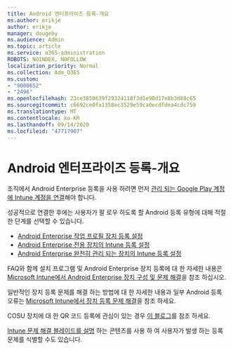 ```yaml
---
title: Android 엔터프라이즈 등록-개요
ms.author: erikje
author: erikje
manager: dougeby
ms.audience: Admin
ms.topic: article
ms.service: o365-administration
ROBOTS: NOINDEX, NOFOLLOW
localization_priority: Normal
ms.collection: Adm_O365
ms.custom:
- "9000652"
- "2496"
ms.openlocfilehash: 23ce3850639f29324118f3d1e98d17e8b3d88c65
ms.sourcegitcommit: c6692ce0fa1358ec3529e59ca0ecdfdea4cdc759
ms.translationtype: MT
ms.contentlocale: ko-KR
ms.lasthandoff: 09/14/2020
ms.locfileid: "47717907"
---
```

# <a name="android-enterprise-enrollment---overview"></a>Android 엔터프라이즈 등록-개요

조직에서 Android Enterprise 등록을 사용 하려면 먼저 [관리 되는 Google Play 계정에 Intune 계정을 연결](https://docs.microsoft.com/intune/enrollment/connect-intune-android-enterprise)해야 합니다. 

성공적으로 연결한 후에는 사용자가 팔 로우 하도록 할 Android 등록 유형에 대해 적절 한 단계를 선택할 수 있습니다.

- [Android Enterprise 작업 프로필 장치 등록 설정](https://docs.microsoft.com/intune/enrollment/android-work-profile-enroll)
- [Android Enterprise 전용 장치의 Intune 등록 설정](https://docs.microsoft.com/intune/enrollment/android-kiosk-enroll)
- [Android Enterprise 완전히 관리 되는 장치의 Intune 등록 설정](https://docs.microsoft.com/intune/enrollment/android-fully-managed-enroll)

FAQ와 함께 설치 프로그램 및 Android Enterprise 장치 등록에 대 한 자세한 내용은 [Microsoft Intune에서 Android Enterprise 장치 구성 및 문제 해결](https://support.microsoft.com/help/4476974/configuring-and-troubleshooting-android-enterprise-devices-in-intune)을 참조 하십시오.

일반적인 장치 등록 문제를 해결 하는 방법에 대 한 자세한 내용과 일부 Android 등록 오류는 [Microsoft Intune에서 장치 등록 문제 해결](https://docs.microsoft.com/intune/enrollment/troubleshoot-device-enrollment-in-intune)을 참조 하세요.

COSU 장치에 대 한 QR 코드 등록에 관심이 있는 경우 [이 블로그](https://techcommunity.microsoft.com/t5/Intune-Customer-Success/COSU-Configuration-and-Enrollment-using-the-QR-code-enrollment/ba-p/280184)를 참조 하세요.

[Intune 문제 해결 블레이드를 설명](https://docs.microsoft.com/intune/fundamentals/help-desk-operators) 하는 콘텐츠를 사용 하 여 사용자가 발생 하는 등록 문제를 식별할 수도 있습니다.
